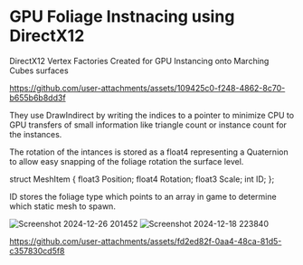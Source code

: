 # GPU Foliage Instnacing using DirectX12
DirectX12 Vertex Factories Created for GPU Instancing onto Marching Cubes surfaces

https://github.com/user-attachments/assets/109425c0-f248-4862-8c70-b655b6b8dd3f

They use DrawIndirect by writing the indices to a pointer to minimize CPU to GPU transfers of small information like triangle count or instance count for the instances.

The rotation of the intances is stored as a float4 representing a Quaternion to allow easy snapping of the foliage rotation the surface level.

struct MeshItem
{
	float3 Position;
	float4 Rotation;
	float3 Scale;
	int ID;
};

ID stores the foliage type which points to an array in game to determine which static mesh to spawn.

![Screenshot 2024-12-26 201452](https://github.com/user-attachments/assets/d6de7ef4-159e-42de-9acd-7671ec1b33ab)
![Screenshot 2024-12-18 223840](https://github.com/user-attachments/assets/6dd79bb9-f72c-42f4-bdc2-90d7a9281bbe)

https://github.com/user-attachments/assets/fd2ed82f-0aa4-48ca-81d5-c357830cd5f8



